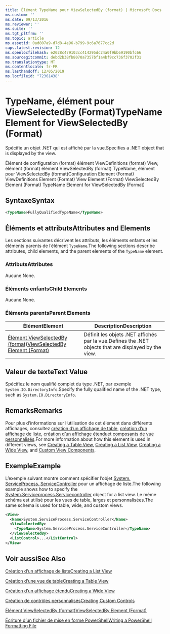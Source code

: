 ```yaml
---
title: Élément TypeName pour ViewSelectedBy (format) | Microsoft Docs
ms.custom: ''
ms.date: 09/13/2016
ms.reviewer: ''
ms.suite: ''
ms.tgt_pltfrm: ''
ms.topic: article
ms.assetid: 0ad807a9-d7d8-4e96-b799-9c6a7677cc2d
caps.latest.revision: 12
ms.openlocfilehash: e2028c479103cc414295dc24a0f9bb69190bfc66
ms.sourcegitcommit: debd2b38fb8070a7357bf1a4bf9cc736f3702f31
ms.translationtype: MT
ms.contentlocale: fr-FR
ms.lasthandoff: 12/05/2019
ms.locfileid: "72361438"
---
```

# <a name="typename-element-for-viewselectedby-format"></a><span data-ttu-id="c3566-102">TypeName, élément pour ViewSelectedBy (Format)</span><span class="sxs-lookup"><span data-stu-id="c3566-102">TypeName Element for ViewSelectedBy (Format)</span></span>

<span data-ttu-id="c3566-103">Spécifie un objet .NET qui est affiché par la vue.</span><span class="sxs-lookup"><span data-stu-id="c3566-103">Specifies a .NET object that is displayed by the view.</span></span>

<span data-ttu-id="c3566-104">Élément de configuration (format) élément ViewDefinitions (format) View, élément (format) élément ViewSelectedBy (format) TypeName, élément pour ViewSelectedBy (format)</span><span class="sxs-lookup"><span data-stu-id="c3566-104">Configuration Element (Format) ViewDefinitions Element (Format) View Element (Format) ViewSelectedBy Element (Format) TypeName Element for ViewSelectedBy (Format)</span></span>

## <a name="syntax"></a><span data-ttu-id="c3566-105">Syntaxe</span><span class="sxs-lookup"><span data-stu-id="c3566-105">Syntax</span></span>

```xml
<TypeName>FullyQualifiedTypeName</TypeName>
```

## <a name="attributes-and-elements"></a><span data-ttu-id="c3566-106">Éléments et attributs</span><span class="sxs-lookup"><span data-stu-id="c3566-106">Attributes and Elements</span></span>

<span data-ttu-id="c3566-107">Les sections suivantes décrivent les attributs, les éléments enfants et les éléments parents de l’élément `TypeName`.</span><span class="sxs-lookup"><span data-stu-id="c3566-107">The following sections describe attributes, child elements, and the parent elements of the `TypeName` element.</span></span>

### <a name="attributes"></a><span data-ttu-id="c3566-108">Attributs</span><span class="sxs-lookup"><span data-stu-id="c3566-108">Attributes</span></span>

<span data-ttu-id="c3566-109">Aucune.</span><span class="sxs-lookup"><span data-stu-id="c3566-109">None.</span></span>

### <a name="child-elements"></a><span data-ttu-id="c3566-110">Éléments enfants</span><span class="sxs-lookup"><span data-stu-id="c3566-110">Child Elements</span></span>

<span data-ttu-id="c3566-111">Aucune.</span><span class="sxs-lookup"><span data-stu-id="c3566-111">None.</span></span>

### <a name="parent-elements"></a><span data-ttu-id="c3566-112">Éléments parents</span><span class="sxs-lookup"><span data-stu-id="c3566-112">Parent Elements</span></span>

|<span data-ttu-id="c3566-113">Élément</span><span class="sxs-lookup"><span data-stu-id="c3566-113">Element</span></span>|<span data-ttu-id="c3566-114">Description</span><span class="sxs-lookup"><span data-stu-id="c3566-114">Description</span></span>|
|-------------|-----------------|
|[<span data-ttu-id="c3566-115">Élément ViewSelectedBy (format)</span><span class="sxs-lookup"><span data-stu-id="c3566-115">ViewSelectedBy Element (Format)</span></span>](./viewselectedby-element-format.md)|<span data-ttu-id="c3566-116">Définit les objets .NET affichés par la vue.</span><span class="sxs-lookup"><span data-stu-id="c3566-116">Defines the .NET objects that are displayed by the view.</span></span>|

## <a name="text-value"></a><span data-ttu-id="c3566-117">Valeur de texte</span><span class="sxs-lookup"><span data-stu-id="c3566-117">Text Value</span></span>

<span data-ttu-id="c3566-118">Spécifiez le nom qualifié complet du type .NET, par exemple `System.IO.DirectoryInfo`.</span><span class="sxs-lookup"><span data-stu-id="c3566-118">Specify the fully qualified name of the .NET type, such as `System.IO.DirectoryInfo`.</span></span>

## <a name="remarks"></a><span data-ttu-id="c3566-119">Remarks</span><span class="sxs-lookup"><span data-stu-id="c3566-119">Remarks</span></span>

<span data-ttu-id="c3566-120">Pour plus d’informations sur l’utilisation de cet élément dans différents affichages, consultez [création d’un affichage de table](./creating-a-table-view.md), [création d’un affichage de liste](./creating-a-list-view.md), [création d’un affichage étendu](./creating-a-wide-view.md)et [composants de vue personnalisés](./creating-custom-controls.md).</span><span class="sxs-lookup"><span data-stu-id="c3566-120">For more information about how this element is used in different views, see [Creating a Table View](./creating-a-table-view.md), [Creating a List View](./creating-a-list-view.md), [Creating a Wide View](./creating-a-wide-view.md), and [Custom View Components](./creating-custom-controls.md).</span></span>

## <a name="example"></a><span data-ttu-id="c3566-121">Exemple</span><span class="sxs-lookup"><span data-stu-id="c3566-121">Example</span></span>

<span data-ttu-id="c3566-122">L’exemple suivant montre comment spécifier l’objet [System. ServiceProcess. ServiceController](/dotnet/api/System.ServiceProcess.ServiceController) pour un affichage de liste.</span><span class="sxs-lookup"><span data-stu-id="c3566-122">The following example shows how to specify the [System.Serviceprocess.Servicecontroller](/dotnet/api/System.ServiceProcess.ServiceController) object for a list view.</span></span> <span data-ttu-id="c3566-123">Le même schéma est utilisé pour les vues de table, larges et personnalisées.</span><span class="sxs-lookup"><span data-stu-id="c3566-123">The same schema is used for table, wide, and custom views.</span></span>

```xml
<View>
  <Name>System.ServiceProcess.ServiceController</Name>
  <ViewSelectedBy>
    <TypeName>System.ServiceProcess.ServiceController</TypeName>
  </ViewSelectedBy>
  <ListControl>...</ListControl>
</View>
```

## <a name="see-also"></a><span data-ttu-id="c3566-124">Voir aussi</span><span class="sxs-lookup"><span data-stu-id="c3566-124">See Also</span></span>

[<span data-ttu-id="c3566-125">Création d’un affichage de liste</span><span class="sxs-lookup"><span data-stu-id="c3566-125">Creating a List View</span></span>](./creating-a-list-view.md)

[<span data-ttu-id="c3566-126">Création d’une vue de table</span><span class="sxs-lookup"><span data-stu-id="c3566-126">Creating a Table View</span></span>](./creating-a-table-view.md)

[<span data-ttu-id="c3566-127">Création d’un affichage étendu</span><span class="sxs-lookup"><span data-stu-id="c3566-127">Creating a Wide View</span></span>](./creating-a-wide-view.md)

[<span data-ttu-id="c3566-128">Création de contrôles personnalisés</span><span class="sxs-lookup"><span data-stu-id="c3566-128">Creating Custom Controls</span></span>](./creating-custom-controls.md)

[<span data-ttu-id="c3566-129">Élément ViewSelectedBy (format)</span><span class="sxs-lookup"><span data-stu-id="c3566-129">ViewSelectedBy Element (Format)</span></span>](./viewselectedby-element-format.md)

[<span data-ttu-id="c3566-130">Écriture d’un fichier de mise en forme PowerShell</span><span class="sxs-lookup"><span data-stu-id="c3566-130">Writing a PowerShell Formatting File</span></span>](./writing-a-powershell-formatting-file.md)
